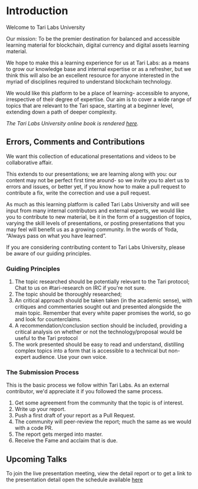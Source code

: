 # Introduction 

Welcome to Tari Labs University

Our mission: To be the premier destination for balanced and accessible learning material for blockchain, digital currency and digital assets learning material.

We hope to make this a learning experience for us at Tari Labs: as a means to grow our knowledge base and internal expertise or as a refresher, but we think this will also be an excellent resource for anyone interested in the myriad of disciplines required to understand blockchain technology.  

We would like this platform to be a place of learning- accessible to anyone, irrespective of their degree of expertise. Our aim is to cover a wide range of topics that are relevant to the Tari space, starting at a beginner level, extending down a path of deeper complexity. 

_The Tari Labs University online book is rendered [here](https://tari-labs.github.io/tari-university/)._ 

## Errors, Comments and Contributions 

We want this collection of educational presentations and videos to be collaborative affair.

This extends to our presentations; we are learning along with you: our content may not be perfect first time around- so we invite you to alert us to errors and issues, or better yet, if you know how to make a pull request to contribute a fix, write the correction and use a pull request.

As much as this learning platform is called Tari Labs University and will see input from many internal contributors and external experts, we would like you to contribute to new material, be it in the form of a suggestion of topics, varying the skill levels of presentations, or posting presentations that you may feel will benefit us as a growing community. In the words of Yoda, “Always pass on what you have learned”.  

If you are considering contributing content to Tari Labs University, please be aware of our guiding principles.

### Guiding Principles

1. The topic researched should be potentially relevant to the Tari protocol; Chat to us on #tari-research on IRC if you're not sure.
2. The topic should be thoroughly researched;
3. An critical approach should be taken taken (in the academic sense), with critiques and commentaries sought out and presented alongside the main topic. Remember that every white paper promises the world, so go and look for counterclaims.
4. A recommendation/conclusion section should be included, providing a critical analysis on whether or not the technology/proposal would be useful to the Tari protocol
5. The work presented should be easy to read and understand, distilling complex topics into a form that is accessible to a technical but non-expert audience. Use your own voice.

### The Submission Process 

This is the basic process we follow within Tari Labs. As an external contributor, we'd appreciate it if you followed the same process.

1. Get some agreement from the community that the topic is of interest.
2. Write up your report.
3. Push a first draft of your report as a Pull Request.
4. The community will peer-review the report; much the same as we would with a code PR. 
5. The report gets merged into master. 
6. Receive the Fame and acclaim that is due.

## Upcoming Talks  

To join the live presentation meeting, view the detail report or to get a link to the presentation detail open the schedule available [here](https://docs.google.com/presentation/d/e/2PACX-1vRTWfzkepCxn4htBPo5SfAK9mTUEpMAYls7OvGBqu8fdAeyggf24Rtj5Wns8mJdUoB6-FZZ3Uhrl59o/pub?start=false&loop=false&delayms=3000)




